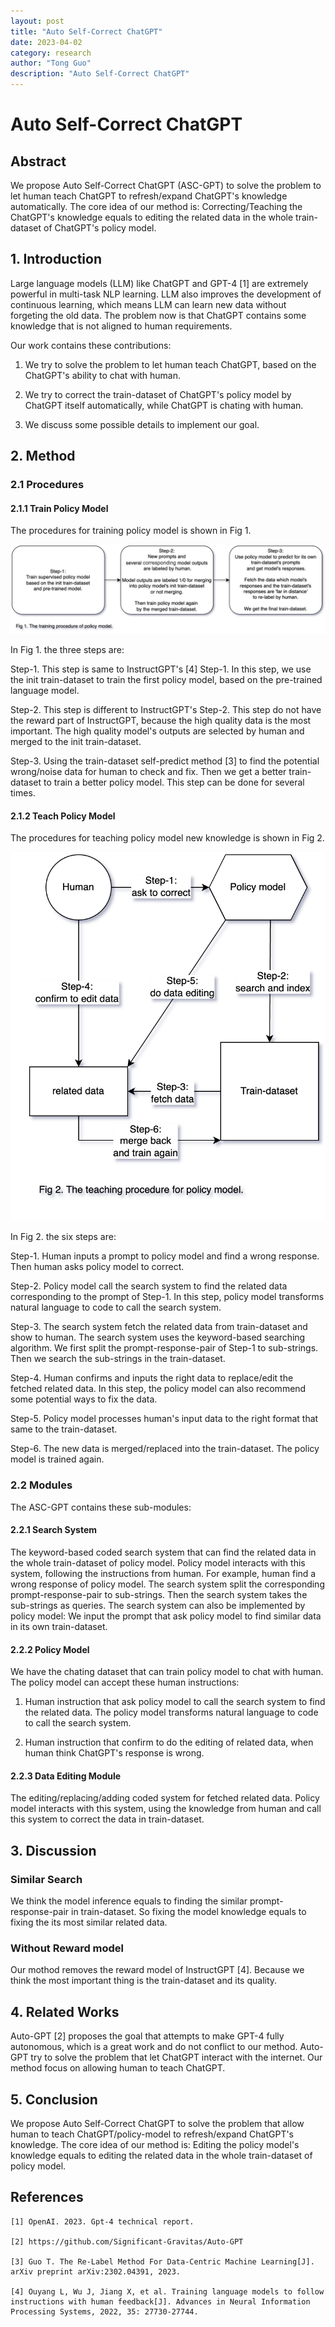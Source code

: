 ```yaml
---
layout: post
title: "Auto Self-Correct ChatGPT"
date: 2023-04-02
category: research
author: "Tong Guo"
description: "Auto Self-Correct ChatGPT"
---
```

# Auto Self-Correct ChatGPT

## Abstract

We propose Auto Self-Correct ChatGPT (ASC-GPT) to solve the problem to let human teach ChatGPT to refresh/expand ChatGPT's knowledge automatically. 
The core idea of our method is: Correcting/Teaching the ChatGPT's knowledge equals to editing the related data in the whole train-dataset of ChatGPT's policy model.

## 1. Introduction

Large language models (LLM) like ChatGPT and GPT-4 [1] are extremely powerful in multi-task NLP learning.
LLM also improves the development of continuous learning, which means LLM can learn new data without forgeting the old data.
The problem now is that ChatGPT contains some knowledge that is not aligned to human requirements.

Our work contains these contributions:

1. We try to solve the problem to let human teach ChatGPT, based on the ChatGPT's ability to chat with human.

2. We try to correct the train-dataset of ChatGPT's policy model by ChatGPT itself automatically, while ChatGPT is chating with human.

3. We discuss some possible details to implement our goal.


## 2. Method

### 2.1 Procedures

#### 2.1.1 Train Policy Model 

The procedures for training policy model is shown in Fig 1. 

![fig1](/assets/png/self-correct-chatgpt/fig1.png)

In Fig 1. the three steps are:

Step-1. This step is same to InstructGPT's [4] Step-1. In this step, we use the init train-dataset to train the first policy model, based on the pre-trained language model.

Step-2. This step is different to InstructGPT's Step-2. This step do not have the reward part of InstructGPT, because the high quality data is the most important. The high quality model's outputs are selected by human and merged to the init train-dataset.

Step-3. Using the train-dataset self-predict method [3] to find the potential wrong/noise data for human to check and fix. Then we get a better train-dataset to train a better policy model. This step can be done for several times.

#### 2.1.2 Teach Policy Model 

The procedures for teaching policy model new knowledge is shown in Fig 2.

![fig2](/assets/png/self-correct-chatgpt/fig2.png)

In Fig 2. the six steps are:

Step-1. Human inputs a prompt to policy model and find a wrong response. Then human asks policy model to correct.

Step-2. Policy model call the search system to find the related data corresponding to the prompt of Step-1. In this step, policy model transforms natural language to code to call the search system. 

Step-3. The search system fetch the related data from train-dataset and show to human. The search system uses the keyword-based searching algorithm. We first split the prompt-response-pair of Step-1 to sub-strings. Then we search the sub-strings in the train-dataset. 

Step-4. Human confirms and inputs the right data to replace/edit the fetched related data. In this step, the policy model can also recommend some potential ways to fix the data.

Step-5. Policy model processes human's input data to the right format that same to the train-dataset.

Step-6. The new data is merged/replaced into the train-dataset. The policy model is trained again.

### 2.2 Modules

The ASC-GPT contains these sub-modules:

#### 2.2.1 Search System

The keyword-based coded search system that can find the related data in the whole train-dataset of policy model. 
Policy model interacts with this system, following the instructions from human. 
For example, human find a wrong response of policy model. The search system split the corresponding prompt-response-pair to sub-strings. Then the search system takes the sub-strings as queries.
The search system can also be implemented by policy model: We input the prompt that ask policy model to find similar data in its own train-dataset.

#### 2.2.2 Policy Model

We have the chating dataset that can train policy model to chat with human. The policy model can accept these human instructions: 

1. Human instruction that ask policy model to call the search system to find the related data. The policy model transforms natural language to code to call the search system.

2. Human instruction that confirm to do the editing of related data, when human think ChatGPT's response is wrong. 

#### 2.2.3 Data Editing Module

The editing/replacing/adding coded system for fetched related data. 
Policy model interacts with this system, using the knowledge from human and call this system to correct the data in train-dataset.

## 3. Discussion

### Similar Search

We think the model inference equals to finding the similar prompt-response-pair in train-dataset. 
So fixing the model knowledge equals to fixing the its most similar related data.

### Without Reward model 

Our mothod removes the reward model of InstructGPT [4]. Because we think the most important thing is the train-dataset and its quality.


## 4. Related Works

Auto-GPT [2] proposes the goal that attempts to make GPT-4 fully autonomous, which is a great work and do not conflict to our method.
Auto-GPT try to solve the problem that let ChatGPT interact with the internet. Our method focus on allowing human to teach ChatGPT. 

## 5. Conclusion

We propose Auto Self-Correct ChatGPT to solve the problem that allow human to teach ChatGPT/policy-model to refresh/expand ChatGPT's knowledge.
The core idea of our method is: Editing the policy model's knowledge equals to editing the related data in the whole train-dataset of policy model.

## References

```
[1] OpenAI. 2023. Gpt-4 technical report.

[2] https://github.com/Significant-Gravitas/Auto-GPT

[3] Guo T. The Re-Label Method For Data-Centric Machine Learning[J]. arXiv preprint arXiv:2302.04391, 2023.

[4] Ouyang L, Wu J, Jiang X, et al. Training language models to follow instructions with human feedback[J]. Advances in Neural Information Processing Systems, 2022, 35: 27730-27744.
```

 
